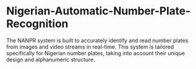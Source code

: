 # Nigerian-Automatic-Number-Plate-Recognition
The NANPR system is built to accurately identify and read number plates from images and video streams in real-time. This system is tailored specifically for Nigerian number plates, taking into account their unique design and alphanumeric structure.
